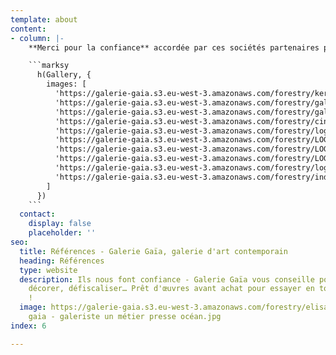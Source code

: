 ```yaml
---
template: about
content:
- column: |-
    **Merci pour la confiance** accordée par ces sociétés partenaires pour des projets riches en défis et émotions artistiques.

    ```marksy
      h(Gallery, {
        images: [
          'https://galerie-gaia.s3.eu-west-3.amazonaws.com/forestry/keran.jpg',
          'https://galerie-gaia.s3.eu-west-3.amazonaws.com/forestry/galeriegaia@kazy-carnetadelis.jpg',
          'https://galerie-gaia.s3.eu-west-3.amazonaws.com/forestry/galeriegaia@lnh-coffretanniversaire-1.jpg',
          'https://galerie-gaia.s3.eu-west-3.amazonaws.com/forestry/cinna_logo_zeeblog_zeeloft.jpg',
          'https://galerie-gaia.s3.eu-west-3.amazonaws.com/forestry/logo galeries lafayette.jpg',
          'https://galerie-gaia.s3.eu-west-3.amazonaws.com/forestry/LOGO SQUASH.png',
          'https://galerie-gaia.s3.eu-west-3.amazonaws.com/forestry/LOGO OMR.png',
          'https://galerie-gaia.s3.eu-west-3.amazonaws.com/forestry/LOGO AUDI.jpg',
          'https://galerie-gaia.s3.eu-west-3.amazonaws.com/forestry/logochristophevinet.jpg',
          'https://galerie-gaia.s3.eu-west-3.amazonaws.com/forestry/index.png',
        ]
      })
    ```
  contact:
    display: false
    placeholder: ''
seo:
  title: Références - Galerie Gaïa, galerie d'art contemporain
  heading: Références
  type: website
  description: Ils nous font confiance - Galerie Gaïa vous conseille pour aménager,
    décorer, défiscaliser… Prêt d'œuvres avant achat pour essayer en toute sérénité
    !
  image: https://galerie-gaia.s3.eu-west-3.amazonaws.com/forestry/elisabeth givre-galerie
    gaia - galeriste un métier presse océan.jpg
index: 6

---
```

